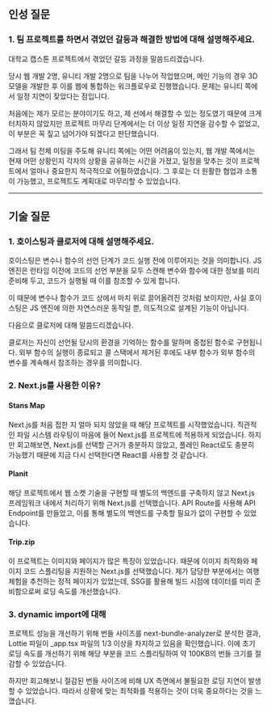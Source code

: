 ## 인성 질문

### 1. 팀 프로젝트를 하면서 겪었던 갈등과 해결한 방법에 대해 설명해주세요.

대학교 캡스톤 프로젝트에서 겪었던 갈등 과정을 말씀드리겠습니다.

당시 웹 개발 2명, 유니티 개발 2명으로 팀을 나누어 작업했으며,
메인 기능의 경우 3D 모델을 개발한 후 이를 웹에 통합하는 워크플로우로 진행했습니다.
문제는 유니티 쪽에서 일정 지연이 잦았다는 점입니다.

처음에는 제가 모르는 분야이기도 하고, 제 선에서 해결할 수 있는 정도였기 때문에 크게 터치하지 않았지만
프로젝트 마무리 단계에서는 더 이상 일정 지연을 감수할 수 없었고, 이 부분은 꼭 짚고 넘어가야 되겠다고 판단했습니다.

그래서 팀 전체 미팅을 주도해 유니티 쪽에는 어떤 어려움이 있는지, 웹 개발 쪽에서는 현재 어떤 상황인지 각자의 상황을 공유하는 시간을 가졌고, 일정을 맞추는 것이 프로젝트에서 얼마나 중요한지 적극적으로 어필하였습니다.
그 후로는 더 원활한 협업과 소통이 가능했고, 프로젝트도 계획대로 마무리할 수 있었습니다.

---

## 기술 질문

### 1. 호이스팅과 클로저에 대해 설명해주세요.

호이스팅은 변수나 함수의 선언 단계가 코드 실행 전에 이루어지는 것을 의미합니다.
JS 엔진은 런타임 이전에 코드의 선언 부분을 모두 스캔해 변수와 함수에 대한 정보를 미리 준비해 두고, 코드가 실행될 때 이를 참조할 수 있게 합니다.

이 때문에 변수나 함수가 코드 상에서 마치 위로 끌어올려진 것처럼 보이지만, 사실 호이스팅은 JS 엔진에 의한 자연스러운 동작일 뿐, 의도적으로 설계된 기능이 아닙니다.

다음으로 클로저에 대해 말씀드리겠습니다.

클로저는 자신이 선언될 당시의 환경을 기억하는 함수를 말하며 중첩된 함수로 구현됩니다.
외부 함수의 실행이 종료되고 콜 스택에서 제거된 후에도 내부 함수가 외부 함수의 변수를 계속해서 참조하는 경우를 의미합니다.

### 2. Next.js를 사용한 이유?

#### Stans Map

Next.js를 처음 접한 지 얼마 되지 않았을 때 해당 프로젝트를 시작했었습니다.
직관적인 파일 시스템 라우팅이 마음에 들어 Next.js를 프로젝트에 적용하게 되었습니다.
하지만 회고해보면, Next.js를 선택할 근거가 충분하지 않았고, 플레인 React로도 충분히 가능했기 때문에 지금 다시 선택한다면 React를 사용할 것 같습니다.

#### Planit

해당 프로젝트에서 웹 소켓 기술을 구현할 때 별도의 백엔드를 구축하지 않고 Next.js 프레임워크 내에서 처리하기 위해 Next.js를 선택했습니다.
API Route를 사용해 API Endpoint를 만들었고, 이를 통해 별도의 백엔드를 구축할 필요가 없이 구현할 수 있었습니다.

#### Trip.zip

이 프로젝트는 이미지와 페이지가 많은 특징이 있었습니다. 때문에 이미지 최적화와 페이지 코드 스플리팅을 지원하는 Next.js를 선택했습니다.
제가 담당한 부분에서는 여행 체험을 추천하는 정적 페이지가 있었는데, SSG를 활용해 빌드 시점에 데이터를 미리 준비함으로써 로딩 속도를 개선했습니다.

### 3. dynamic import에 대해

프로젝트 성능을 개선하기 위해 번들 사이즈를 next-bundle-analyzer로 분석한 결과, Lottie 파일이 \_app.tsx 파일의 1/3 이상을 차지하고 있음을 확인했습니다. 이에 초기 로딩 속도를 개선하기 위해 해당 부분을 코드 스플리팅하여 약 100KB의 번들 크기를 절감할 수 있었습니다.

하지만 회고해보니 절감된 번들 사이즈에 비해 UX 측면에서 불필요한 로딩 지연이 발생할 수 있었습니다. 따라서 상황에 맞는 최적화를 적용하는 것이 더욱 중요하다는 것을 느꼈습니다.
